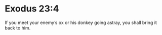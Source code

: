 # Exodus 23:4

If you meet your enemy’s ox or his donkey going astray, you shall bring it back to him.
